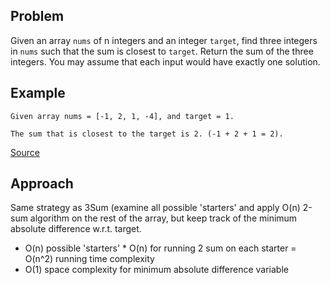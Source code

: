 ## Problem
Given an array `nums` of n integers and an integer `target`, find three integers in `nums` such that the sum is closest to `target`. Return the sum of the three integers. You may assume that each input would have exactly one solution.

## Example
```
Given array nums = [-1, 2, 1, -4], and target = 1.

The sum that is closest to the target is 2. (-1 + 2 + 1 = 2).
```

[Source](https://leetcode.com/problems/3sum-closest/description/)

## Approach
Same strategy as 3Sum (examine all possible 'starters' and apply O(n) 2-sum algorithm on the rest of the array, but keep track of the minimum absolute difference w.r.t. target.

* O(n) possible 'starters' * O(n) for running 2 sum on each starter = O(n^2) running time complexity
* O(1) space complexity for minimum absolute difference variable
